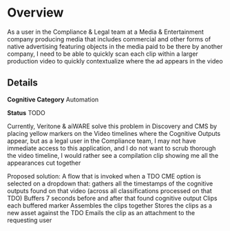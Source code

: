 # Overview
As a user in the Compliance & Legal team at a Media & Entertainment company producing media that includes commercial and other forms of native advertising featuring objects in the media paid to be there by another company, I need to be able to quickly scan each clip within a larger production video to quickly contextualize where the ad appears in the video

## Details

**Cognitive Category**
Automation

**Status**
TODO

Currently, Veritone & aiWARE solve this problem in Discovery and CMS by placing yellow markers on the Video timelines where the Cognitive Outputs appear, but as a legal user in the Compliance team, I may not have immediate access to this application, and I do not want to scrub thorough the video timeline, I would rather see a compilation clip showing me all the appearances cut together

Proposed solution:
A flow that is invoked when a TDO CME option is selected on a dropdown that:
gathers all the timestamps of the cognitive outputs found on that video (across all classifications processed on that TDO)
Buffers 7 seconds before and after that found cognitive output
Clips each buffered marker
Assembles the clips together
Stores the clips as a new asset against the TDO
Emails the clip as an attachment to the requesting user
